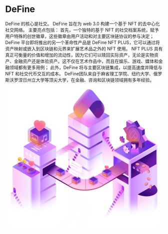 # DeFine

DeFine 的核心是社交。 DeFine 旨在为 web 3.0 构建一个基于 NFT 的去中心化社交网络。
主要亮点包括：
首先，一个独特的基于 NFT 的社交档案系统，赋予用户特殊的创世徽章，这些徽章由用户活动和对主要区块链协议的参与决定；
DeFine 平台即将推出的另一个革命性产品是 DeFine NFT PLUS，它可以通过将资产映射或嵌入到区块链和元界来扩展艺术品之外的 NFT 使用。 NFT PLUS 具有真正可衡量的价值和增加的流动性，因为它们可以赎回实际资产，无论是实物资产、金融资产还是体验资产。这不仅在艺术作品中，而且在娱乐、游戏、媒体和金融领域都有更多用例；
此外，DeFine 将与主要区块链集成，以提高速度并降低与 NFT 和社交代币交互的成本。
DeFine团队来自于麻省理工学院、纽约大学、俄罗斯沃罗涅日州立大学等顶尖大学，在金融、咨询和区块链领域拥有多年经验。

![intro1.b841f5e0](intro1.b841f5e0.png)


